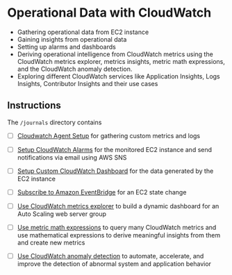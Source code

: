 # Operational Data with CloudWatch

- Gathering operational data from EC2 instance
- Gaining insights from operational data
- Setting up alarms and dashboards
- Deriving operational intelligence from CloudWatch metrics using the CloudWatch metrics explorer, metrics insights, metric math expressions, and the CloudWatch anomaly detection.
- Exploring different CloudWatch services like Application Insights, Logs Insights, Contributor Insights and their use cases

## Instructions

The `/journals` directory contains

- [ ] [Cloudwatch Agent Setup](journals/setup-cloudwatch-agent.md) for gathering custom metrics and logs

- [ ] [Setup CloudWatch Alarms](journals/setup-cloudwatch-alarm.md) for the monitored EC2 instance and send notifications via email using AWS SNS

- [ ] [Setup Custom CloudWatch Dashboard](journals/setup-cloudwatch-dashboard.md) for the data generated by the EC2 instance

- [ ] [Subscribe to Amazon EventBridge](journals/subscribe-amazon-eventbridge.md) for an EC2 state change

- [ ] [Use CloudWatch metrics explorer](journals/cloudwatch-metrics-explorer.md) to build a dynamic dashboard for an Auto Scaling web server group

- [ ] [Use metric math expressions](journals/metric-math-expressions.md) to query many CloudWatch metrics and use mathematical expressions to derive meaningful insights from them and create new metrics

- [ ] [Use CloudWatch anomaly detection](journals/cloudwatch-anomaly-detection.md) to automate, accelerate, and improve the detection of abnormal system and application behavior